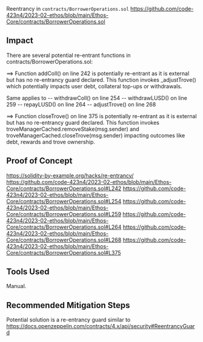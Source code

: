 Reentrancy in `contracts/BorrowerOperations.sol`
https://github.com/code-423n4/2023-02-ethos/blob/main/Ethos-Core/contracts/BorrowerOperations.sol

## Impact

There are several potential re-entrant functions in contracts/BorrowerOperations.sol:

==> Function addColl() on line 242 is potentially re-entrant as it is external but has no re-entrancy guard declared. This function invokes _adjustTrove() which potentially impacts user debt, collateral top-ups or withdrawals.

Same applies to
-- withdrawColl() on line 254 -- withdrawLUSD() on line 259 -- repayLUSD() on line 264 -- adjustTrove() on line 268 

==> Function closeTrove() on line 375 is potentially re-entrant as it is external but has no re-entrancy guard declared. This function invokes troveManagerCached.removeStake(msg.sender) and troveManagerCached.closeTrove(msg.sender) impacting outcomes like debt, rewards and trove ownership.

## Proof of Concept
https://solidity-by-example.org/hacks/re-entrancy/
https://github.com/code-423n4/2023-02-ethos/blob/main/Ethos-Core/contracts/BorrowerOperations.sol#L242
https://github.com/code-423n4/2023-02-ethos/blob/main/Ethos-Core/contracts/BorrowerOperations.sol#L254
https://github.com/code-423n4/2023-02-ethos/blob/main/Ethos-Core/contracts/BorrowerOperations.sol#L259
https://github.com/code-423n4/2023-02-ethos/blob/main/Ethos-Core/contracts/BorrowerOperations.sol#L264
https://github.com/code-423n4/2023-02-ethos/blob/main/Ethos-Core/contracts/BorrowerOperations.sol#L268
https://github.com/code-423n4/2023-02-ethos/blob/main/Ethos-Core/contracts/BorrowerOperations.sol#L375

## Tools Used
Manual.

## Recommended Mitigation Steps

Potential solution is a re-entrancy guard similar to
https://docs.openzeppelin.com/contracts/4.x/api/security#ReentrancyGuard
